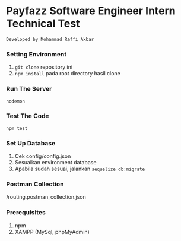 # Payfazz Software Engineer Intern Technical Test
`Developed by Mohammad Raffi Akbar`

### Setting Environment
1. `git clone` repository ini
2. `npm install` pada root directory hasil clone

### Run The Server
`nodemon`

### Test The Code
`npm test`

### Set Up Database
1. Cek config/config.json
2. Sesuaikan environment database
2. Apabila sudah sesuai, jalankan `sequelize db:migrate`

### Postman Collection
/routing.postman_collection.json

### Prerequisites
1. npm
2. XAMPP (MySql, phpMyAdmin)
